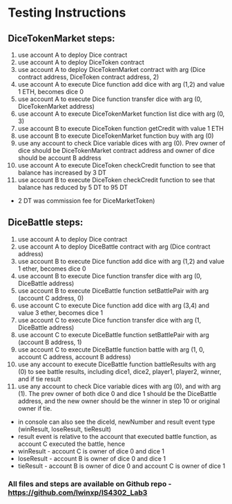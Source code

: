 # Testing Instructions

## DiceTokenMarket steps:
1. use account A to deploy Dice contract
2. use account A to deploy DiceToken contract
3. use account A to deploy DiceTokenMarket contract with arg (Dice contract address, DiceToken contract address, 2)
4. use account A to execute Dice function add dice with arg (1,2) and value 1 ETH, becomes dice 0
5. use account A to execute Dice function transfer dice with arg (0, DiceTokenMarket address)
6. use account A to execute DiceTokenMarket function list dice with arg (0, 3)
7. use account B to execute DiceToken function getCredit with value 1 ETH
8. use account B to execute DiceTokenMarket function buy with arg (0)
9. use any account to check Dice variable dices with arg (0). Prev owner of dice should be DiceTokenMarket contract address and owner of dice should be account B address
10. use account A to execute DiceToken checkCredit function to see that balance has increased by 3 DT
11. use account B to execute DiceToken checkCredit function to see that balance has reduced by 5 DT to 95 DT
* 2 DT was commission fee for DiceMarketToken)

## DiceBattle steps:
1. use account A to deploy Dice contract
2. use account A to deploy DiceBattle contract with arg (Dice contract address)
3. use account B to execute Dice function add dice with arg (1,2) and value 1 ether, becomes dice 0
4. use account B to execute Dice function transfer dice with arg (0, DiceBattle address)
5. use account B to execute DiceBattle function setBattlePair with arg (account C address, 0)
6. use account C to execute Dice function add dice with arg (3,4) and value 3 ether, becomes dice 1
7. use account C to execute Dice function transfer dice with arg (1, DiceBattle address)
8. use account C to execute DiceBattle function setBattlePair with arg (account B address, 1)
9. use account C to execute DiceBattle function battle with arg (1, 0, account C address, account B address)
10. use any account to execute DiceBattle function battleResults with arg (0) to see battle results, including dice1, dice2, player1, player2, winner, and if tie result
11. use any account to check Dice variable dices with arg (0), and with arg (1). The prev owner of both dice 0 and dice 1 should be the DiceBattle address, and the new owner should be the winner in step 10 or original owner if tie.
* in console can also see the diceId, newNumber and result event type (winResult, loseResult, tieResult)
* result event is relative to the account that executed battle function, as account C executed the battle, hence
* winResult - account C is owner of dice 0 and dice 1
* loseResult - account B is owner of dice 0 and dice 1
* tieResult - account B is owner of dice 0 and account C is owner of dice 1

### All files and steps are available on Github repo - https://github.com/lwinxp/IS4302_Lab3
